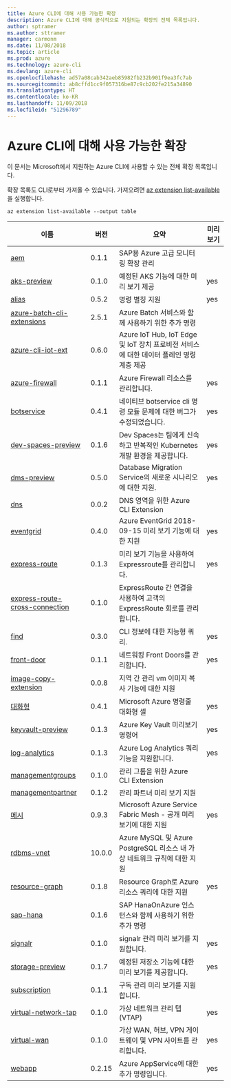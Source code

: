 ```yaml
---
title: Azure CLI에 대해 사용 가능한 확장
description: Azure CLI에 대해 공식적으로 지원되는 확장의 전체 목록입니다.
author: sptramer
ms.author: sttramer
manager: carmonm
ms.date: 11/08/2018
ms.topic: article
ms.prod: azure
ms.technology: azure-cli
ms.devlang: azure-cli
ms.openlocfilehash: ad57a08cab342aeb85982fb232b901f9ea3fc7ab
ms.sourcegitcommit: ab8cffd1cc9f057316be87c9cb202fe215a34890
ms.translationtype: HT
ms.contentlocale: ko-KR
ms.lasthandoff: 11/09/2018
ms.locfileid: "51296789"
---
```

# <a name="available-extensions-for-the-azure-cli"></a>Azure CLI에 대해 사용 가능한 확장

이 문서는 Microsoft에서 지원하는 Azure CLI에 사용할 수 있는 전체 확장 목록입니다.

확장 목록도 CLI로부터 가져올 수 있습니다. 가져오려면 [az extension list-available](/cli/azure/extension?view=azure-cli-latest#az-extension-list-available)을 실행합니다.

```azurecli-interactive
az extension list-available --output table
```

| 이름 | 버전 | 요약 | 미리 보기 |
|------|---------|---------|---------|
| [aem](https://github.com/Azure/azure-cli-extensions) | 0.1.1 | SAP용 Azure 고급 모니터링 확장 관리 |  |
| [aks-preview](https://github.com/Azure/azure-cli-extensions/tree/master/src/aks-preview) | 0.1.0 | 예정된 AKS 기능에 대한 미리 보기 제공 | yes |
| [alias](https://github.com/Azure/azure-cli-extensions) | 0.5.2 | 명령 별칭 지원 | yes |
| [azure-batch-cli-extensions](https://github.com/Azure/azure-batch-cli-extensions) | 2.5.1 | Azure Batch 서비스와 함께 사용하기 위한 추가 명령 |  |
| [azure-cli-iot-ext](https://github.com/azure/azure-iot-cli-extension) | 0.6.0 | Azure IoT Hub, IoT Edge 및 IoT 장치 프로비전 서비스에 대한 데이터 플레인 명령 계층 제공 |  |
| [azure-firewall](https://github.com/Azure/azure-cli-extensions/tree/master/src/azure-firewall) | 0.1.1 | Azure Firewall 리소스를 관리합니다. | yes |
| [botservice](https://github.com/Azure/azure-cli-extensions) | 0.4.1 | 네이티브 botservice cli 명령 모듈 문제에 대한 버그가 수정되었습니다. | yes |
| [dev-spaces-preview](https://github.com/Azure/azure-cli-extensions) | 0.1.6 | Dev Spaces는 팀에게 신속하고 반복적인 Kubernetes 개발 환경을 제공합니다. | yes |
| [dms-preview](https://github.com/Azure/azure-cli-extensions/tree/master/src/dms-preview) | 0.5.0 | Database Migration Service의 새로운 시나리오에 대한 지원. | yes |
| [dns](https://github.com/Azure/azure-cli-extensions) | 0.0.2 | DNS 영역을 위한 Azure CLI Extension |  |
| [eventgrid](https://github.com/Azure/azure-cli-extensions) | 0.4.0 | Azure EventGrid 2018-09-15 미리 보기 기능에 대한 지원 | yes |
| [express-route](https://github.com/Azure/azure-cli-extensions/tree/master/src/express-route) | 0.1.3 | 미리 보기 기능을 사용하여 Expressroute를 관리합니다. | yes |
| [express-route-cross-connection](https://github.com/Azure/azure-cli-extensions/tree/master/src/express-route-cross-connection) | 0.1.0 | ExpressRoute 간 연결을 사용하여 고객의 ExpressRoute 회로를 관리 합니다. |  |
| [find](https://github.com/Azure/azure-cli-extensions/tree/master/src/find) | 0.3.0 | CLI 정보에 대한 지능형 쿼리. | yes |
| [front-door](https://github.com/Azure/azure-cli-extensions/tree/master/src/front-door) | 0.1.1 | 네트워킹 Front Doors를 관리합니다. | yes |
| [image-copy-extension](https://github.com/Azure/azure-cli-extensions) | 0.0.8 | 지역 간 관리 vm 이미지 복사 기능에 대한 지원 |  |
| [대화형](https://github.com/Azure/azure-cli) | 0.4.1 | Microsoft Azure 명령줄 대화형 셸 | yes |
| [keyvault-preview](https://github.com/Azure/azure-keyvault-cli-extension) | 0.1.3 | Azure Key Vault 미리보기 명령어 | yes |
| [log-analytics](https://github.com/Azure/azure-cli-extensions/tree/master/src/log-analytics) | 0.1.3 | Azure Log Analytics 쿼리 기능을 지원합니다. | yes |
| [managementgroups](https://github.com/Azure/azure-cli-extensions) | 0.1.0 | 관리 그룹을 위한 Azure CLI Extension |  |
| [managementpartner](https://github.com/Azure/azure-cli-extensions) | 0.1.2 | 관리 파트너 미리 보기 지원 |  |
| [메시](https://github.com/Azure/azure-cli-extensions) | 0.9.3 | Microsoft Azure Service Fabric Mesh - 공개 미리 보기에 대한 지원 | yes |
| [rdbms-vnet](https://github.com/Azure/azure-cli-extensions) | 10.0.0 | Azure MySQL 및 Azure PostgreSQL 리소스 내 가상 네트워크 규칙에 대한 지원 |  |
| [resource-graph](https://github.com/Azure/azure-cli-extensions/tree/master/src/resource-graph) | 0.1.8 | Resource Graph로 Azure 리소스 쿼리에 대한 지원 | yes |
| [sap-hana](https://github.com/Azure/azure-hanaonazure-cli-extension) | 0.1.6 | SAP HanaOnAzure 인스턴스와 함께 사용하기 위한 추가 명령 |  |
| [signalr](https://github.com/Azure/azure-cli-extensions) | 0.1.0 | signalr 관리 미리 보기를 지원합니다. | yes |
| [storage-preview](https://github.com/Azure/azure-cli-extensions/tree/master/src/storage-preview) | 0.1.7 | 예정된 저장소 기능에 대한 미리 보기를 제공합니다. | yes |
| [subscription](https://github.com/Azure/azure-cli-extensions) | 0.1.1 | 구독 관리 미리 보기를 지원합니다. |  |
| [virtual-network-tap](https://github.com/Azure/azure-cli-extensions/tree/master/src/virtual-network-tap) | 0.1.0 | 가상 네트워크 관리 탭(VTAP) | yes |
| [virtual-wan](https://github.com/Azure/azure-cli-extensions/tree/master/src/virtual-wan) | 0.1.0 | 가상 WAN, 허브, VPN 게이트웨이 및 VPN 사이트를 관리합니다. | yes |
| [webapp](https://github.com/Azure/azure-cli-extensions) | 0.2.15 | Azure AppService에 대한 추가 명령입니다. | yes |

